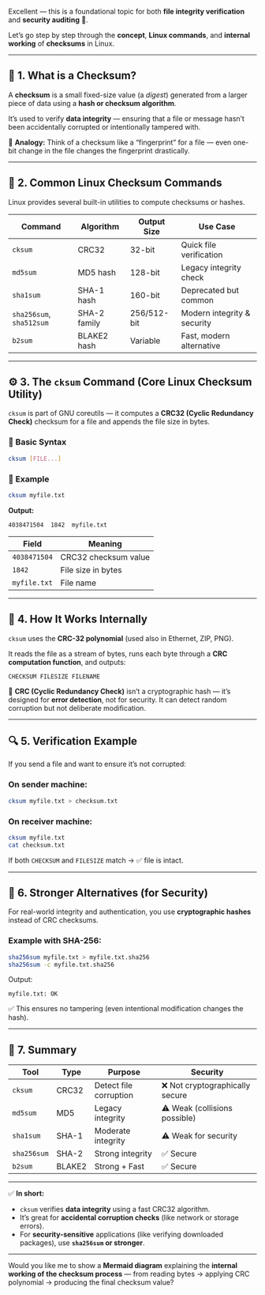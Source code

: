 Excellent — this is a foundational topic for both **file integrity verification** and **security auditing** 🔐.

Let’s go step by step through the **concept**, **Linux commands**, and **internal working** of **checksums** in Linux.

---

## 🧩 1. What is a Checksum?

A **checksum** is a small fixed-size value (a *digest*) generated from a larger piece of data using a **hash or checksum algorithm**.

It’s used to verify **data integrity** — ensuring that a file or message hasn’t been accidentally corrupted or intentionally tampered with.

🧠 **Analogy:**
Think of a checksum like a “fingerprint” for a file — even one-bit change in the file changes the fingerprint drastically.

---

## 🧰 2. Common Linux Checksum Commands

Linux provides several built-in utilities to compute checksums or hashes.

| Command                  | Algorithm    | Output Size | Use Case                    |
| ------------------------ | ------------ | ----------- | --------------------------- |
| `cksum`                  | CRC32        | 32-bit      | Quick file verification     |
| `md5sum`                 | MD5 hash     | 128-bit     | Legacy integrity check      |
| `sha1sum`                | SHA-1 hash   | 160-bit     | Deprecated but common       |
| `sha256sum`, `sha512sum` | SHA-2 family | 256/512-bit | Modern integrity & security |
| `b2sum`                  | BLAKE2 hash  | Variable    | Fast, modern alternative    |

---

## ⚙️ 3. The `cksum` Command (Core Linux Checksum Utility)

`cksum` is part of GNU coreutils — it computes a **CRC32 (Cyclic Redundancy Check)** checksum for a file and appends the file size in bytes.

### 🔹 Basic Syntax

```bash
cksum [FILE...]
```

### 🔹 Example

```bash
cksum myfile.txt
```

**Output:**

```
4038471504  1842  myfile.txt
```

| Field        | Meaning              |
| ------------ | -------------------- |
| `4038471504` | CRC32 checksum value |
| `1842`       | File size in bytes   |
| `myfile.txt` | File name            |

---

## 🧠 4. How It Works Internally

`cksum` uses the **CRC-32 polynomial** (used also in Ethernet, ZIP, PNG).

It reads the file as a stream of bytes, runs each byte through a **CRC computation function**, and outputs:

```
CHECKSUM FILESIZE FILENAME
```

🧩 **CRC (Cyclic Redundancy Check)** isn’t a cryptographic hash —
it’s designed for **error detection**, not for security.
It can detect random corruption but not deliberate modification.

---

## 🔍 5. Verification Example

If you send a file and want to ensure it’s not corrupted:

### On sender machine:

```bash
cksum myfile.txt > checksum.txt
```

### On receiver machine:

```bash
cksum myfile.txt
cat checksum.txt
```

If both `CHECKSUM` and `FILESIZE` match → ✅ file is intact.

---

## 🧰 6. Stronger Alternatives (for Security)

For real-world integrity and authentication, you use **cryptographic hashes** instead of CRC checksums.

### Example with SHA-256:

```bash
sha256sum myfile.txt > myfile.txt.sha256
sha256sum -c myfile.txt.sha256
```

Output:

```
myfile.txt: OK
```

✅ This ensures no tampering (even intentional modification changes the hash).

---

## 🧩 7. Summary

| Tool        | Type   | Purpose                | Security                       |
| ----------- | ------ | ---------------------- | ------------------------------ |
| `cksum`     | CRC32  | Detect file corruption | ❌ Not cryptographically secure |
| `md5sum`    | MD5    | Legacy integrity       | ⚠️ Weak (collisions possible)  |
| `sha1sum`   | SHA-1  | Moderate integrity     | ⚠️ Weak for security           |
| `sha256sum` | SHA-2  | Strong integrity       | ✅ Secure                       |
| `b2sum`     | BLAKE2 | Strong + Fast          | ✅ Secure                       |

---

✅ **In short:**

* `cksum` verifies **data integrity** using a fast CRC32 algorithm.
* It’s great for **accidental corruption checks** (like network or storage errors).
* For **security-sensitive** applications (like verifying downloaded packages), use **`sha256sum` or stronger**.

---

Would you like me to show a **Mermaid diagram** explaining the **internal working of the checksum process** — from reading bytes → applying CRC polynomial → producing the final checksum value?
